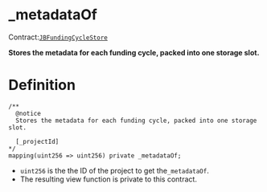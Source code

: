 # _metadataOf

Contract:[`JBFundingCycleStore`](../)​‌

**Stores the metadata for each funding cycle, packed into one storage slot.**

# Definition

```solidity
/** 
  @notice
  Stores the metadata for each funding cycle, packed into one storage slot.
  
  [_projectId]
*/
mapping(uint256 => uint256) private _metadataOf;
```

* `uint256` is the the ID of the project to get the`_metadataOf`.
* The resulting view function is private to this contract.

